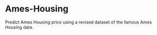 # Ames-Housing

Predict Ames Housing price using a revised dataset of the famous Ames Housing data.
